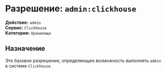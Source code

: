 # Разрешение: `admin:clickhouse`

**Действие:** `admin`  
**Сервис:** `Clickhouse`  
**Категория:** `Хранилища`

## Назначение
Это базовое разрешение, определяющее возможность выполнять `admin` в системе `Clickhouse`.
